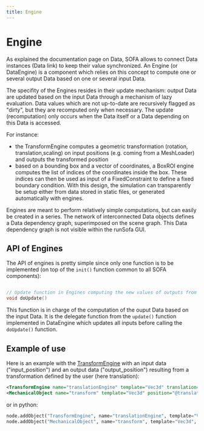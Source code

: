 ```yaml
---
title: Engine
---
```


Engine
======

As explained the documentation page on Data, SOFA allows to connect Data instances (Data link) to keep their value synchronized. An Engine (or DataEngine) is a component which relies on this concept to compute one or several output Data based on one or several input Data.

The specifity of the Engines resides in their update mechanism: output Data are updated based on the input Data through a mechanism of lazy evaluation. Data values which are not up-to-date are recursively flagged as "dirty", but they are recomputed only when necessary. The update (recomputation) only occurs when the Data itself or a Data depending on this Data is accessed.
    
For instance:

- the TransformEngine computes a geometric transformation (rotation, translation,scaling) on input positions (e.g. coming from a MeshLoader) and outputs the transformed position
- based on a bounding box and a vector of coordinates, a BoxROI engine computes the list of indices of the coordinates inside the box. These indices can then be used as input of a FixedConstraint to define a fixed boundary condition. With this design, the simulation can transparently be setup either from data stored in static files, or generated automatically with engines.

Engines are meant to perform relatively simple computations, but can easily be created in a series. The network of interconnected Data objects defines a Data dependency graph, superimposed on the scene graph. This Data dependency graph is not visible within the runSofa GUI.


API of Engines
--------------

The API of engines is pretty simple since only one function is to be implemented (on top of the `init()` function common to all SOFA components):

``` cpp

// Update function in Engines computing the new values of outputs from inputs
void doUpdate()

```

This function is in charge of the computation of the ouput Data based on the input Data. It is the delegate function from the `update()` function implemented in DataEngine which updates all inputs before calling the `doUpdate()` function.



Example of use
--------------

Here is an example with the [TransformEngine](../../components/engine/transform/transformengine/) with an input data ("input_position") and an output data ("output_position") resulting from a transformation defined by the user (here translation):

``` xml
<TransformEngine name="translationEngine" template="Vec3d" translation="10 0 0" input_position="@meshLoader.position" />
<MechanicalObject name="transform" template="Vec3d" position="@translationEngine.output_position" />
```

or in python:

``` python
node.addObject("TransformEngine", name="translationEngine", template="Vec3d", translation="10 0 0", input_position="@meshLoader.position")
node.addObject("MechanicalObject", name="transform", template="Vec3d", position="@translationEngine.output_position")
```
